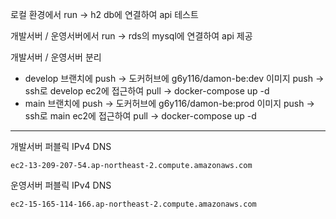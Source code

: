 로컬 환경에서 run -> h2 db에 연결하여 api 테스트

개발서버 / 운영서버에서 run -> rds의 mysql에 연결하여 api 제공

개발서버 / 운영서버 분리
- develop 브랜치에 push -> 도커허브에 g6y116/damon-be:dev 이미지 push -> ssh로 develop ec2에 접근하여 pull -> docker-compose up -d
- main 브랜치에 push -> 도커허브에 g6y116/damon-be:prod 이미지 push -> ssh로 main ec2에 접근하여 pull -> docker-compose up -d

***


개발서버 퍼블릭 IPv4 DNS
```
ec2-13-209-207-54.ap-northeast-2.compute.amazonaws.com
```

운영서버 퍼블릭 IPv4 DNS
```
ec2-15-165-114-166.ap-northeast-2.compute.amazonaws.com
```